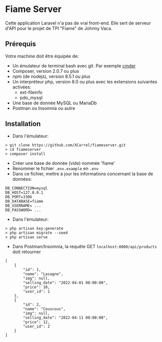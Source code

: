 # Fiame Server

Cette application Laravel n'a pas de vrai front-end. Elle sert de serveur d'API pour le projet de TPI "Fiame" de Johnny Vaca.

## Prérequis

Votre machine doit être équipée de:

- Un émulateur de terminal bash avec git. Par exemple [cmder](https://cmder.net/)
- Composer, version 2.0.7 ou plus
- npm (de nodejs), version 8.5.1 ou plus
- Un interpréteur php, version 8.0 ou plus avec les extensions suivantes activées:
  - ext-fileinfo
  - pdo_mysql
- Une base de donnée MySQL ou MariaDb
- Postman ou Insomnia ou autre

## Installation

- Dans l'émulateur: 
```
> git clone https://github.com/XCarrel/fiameserver.git
> cd fiameserver
> composer install
```
- Créer une base de donnée (vide) nommée 'fiame'
- Renommer le fichier `.env.example` en `.env`
- Dans ce fichier, mettre à jour les informations concernant la base de données:
```
DB_CONNECTION=mysql
DB_HOST=127.0.0.1
DB_PORT=3306
DB_DATABASE=fiame
DB_USERNAME= ...
DB_PASSWORD= ...
```

- Dans l'émulateur:
```
> php artisan key:generate
> php artisan migrate --seed
> php artisan serve
```

- Dans Postman/Insomnia, la requête GET `localhost:8000/api/products` doit retourner
```
[
    {
        "id": 1,
        "name": "Lasagne",
        "img": null,
        "selling_date": "2022-04-01 00:00:00",
        "price": 10,
        "user_id": 1
    },
    {
        "id": 2,
        "name": "Couscous",
        "img": null,
        "selling_date": "2022-04-11 00:00:00",
        "price": 12,
        "user_id": 2
    }
]
```
